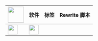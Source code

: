 | <img src="https://gitlab.com/lodepuly/iconlibrary/-/raw/main/App_icon/120px/Loon.png" width="50"></img> | 软件 | 标签 | Rewrite 脚本 |
|-----------|------|--------|--------------|
<img src="https://raw.githubusercontent.com/fmz200/wool_scripts/main/icons/lige47/spotify(green).png" width="30"></img> | [<img src="https://gitlab.com/lodepuly/iconlibrary/-/raw/main/App_icon/120px/Loon.png" width="30"></img>](https://raw.githubusercontent.com/Yu9191/Rewrite/main/vistavip.js) 